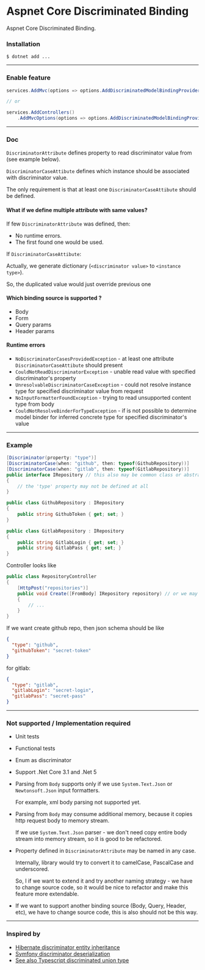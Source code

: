 # Aspnet Core Discriminated Binding
Aspnet Core Discriminated Binding.


### Installation 

```console
$ dotnet add ...
```

---

### Enable feature

```c#
services.AddMvc(options => options.AddDiscriminatedModelBindingProvider());

// or

services.AddControllers()
    .AddMvcOptions(options => options.AddDiscriminatedModelBindingProvider());
```

---

### Doc

`DiscriminatorAttribute` defines property to read discriminator value from (see example below).

`DiscriminatorCaseAttibute` defines which instance should be associated with discriminator value.

The only requirement is that at least one `DiscriminatorCaseAttibute` should be defined.

#### What if we define multiple attribute with same values?
If few `DiscriminatorAttribute` was defined, then:
- No runtime errors.
- The first found one would be used.

If `DiscriminatorCaseAttibute`:

Actually, we generate dictionary (`<discriminator value>` to `<instance type>`).

So, the duplicated value would just override previous one

#### Which binding source is supported ?
- Body
- Form
- Query params
- Header params

#### Runtime errors
- `NoDiscriminatorCasesProvidedException` - at least one attribute `DiscriminatorCaseAttibute` should present
- `CouldNotReadDiscriminatorException` - unable read value with specified discriminator's property
- `UnresolvableDiscriminatorCaseException` - could not resolve instance type for specified discriminator value from request
- `NoInputFormatterFoundException` - trying to read unsupported content type from body
- `CouldNotResolveBinderForTypeException` - if is not possible to determine model binder for inferred concrete type for specified discriminator's value

---

### Example

```c#
[Discriminator(property: "type")]
[DiscriminatorCase(when: "github", then: typeof(GithubRepository))]
[DiscriminatorCase(when: "gitlab", then: typeof(GitlabRepository))]
public interface IRepository // this also may be common class or abstract class
{
    // the 'type' property may not be defined at all
}

public class GithubRepository : IRepository
{
    public string GithubToken { get; set; }
}

public class GitlabRepository : IRepository
{
    public string GitlabLogin { get; set; }
    public string GitlabPass { get; set; }
}
```

Controller looks like

```c#
public class RepositoryController
{
    [HttpPost("repositories")]
    public void Create([FromBody] IRepository repository) // or we may use [FromQuery], or from other supported binding sources
    {
        // ...
    }
}
```

If we want create github repo, then json schema should be like
```json
{
  "type": "github",
  "githubToken": "secret-token"
}
```

for gitlab:
```json
{
  "type": "gitlab",
  "gitlabLogin": "secret-login",
  "gitlabPass": "secret-pass"
}
```

---

### Not supported / Implementation required
- Unit tests
- Functional tests
- Enum as discriminator
- Support .Net Core 3.1 and .Net 5
- Parsing from `Body` supports only if we use `System.Text.Json` or `Newtonsoft.Json` input formatters.

    For example, xml body parsing not supported yet.

- Parsing from `Body` may consume additional memory, because it copies http request body to memory stream.

    If we use `System.Text.Json` parser - we don't need copy entire body stream into memory stream, so it is good to be refactored.

- Property defined in `DiscriminatorAttribute` may be named in any case.
  
  Internally, library would try to convert it to camelCase, PascalCase and underscored. 
  
  So, I if we want to extend it and try another naming strategy - we have to change source code, so it would be nice to refactor and make this feature more extendable. 

- If we want to support another binding source (Body, Query, Header, etc), we have to change source code, this is also should not be this way.

---

### Inspired by
- [Hibernate discriminator entity inheritance](https://www.baeldung.com/hibernate-inheritance#1-discriminator-values)
- [Symfony discriminator deserialization](https://symfony.com/doc/current/components/serializer.html#serializing-interfaces-and-abstract-classes)
- [See also Typescript discriminated union type](https://www.typescriptlang.org/docs/handbook/2/narrowing.html#discriminated-unions)
